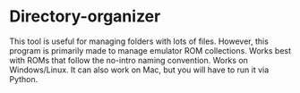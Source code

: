 # Directory-organizer
This tool is useful for managing folders with lots of files. However, this program is primarily made to manage emulator ROM collections. Works best with ROMs that follow the no-intro naming convention. Works on Windows/Linux. It can also work on Mac, but you will have to run it via Python.
